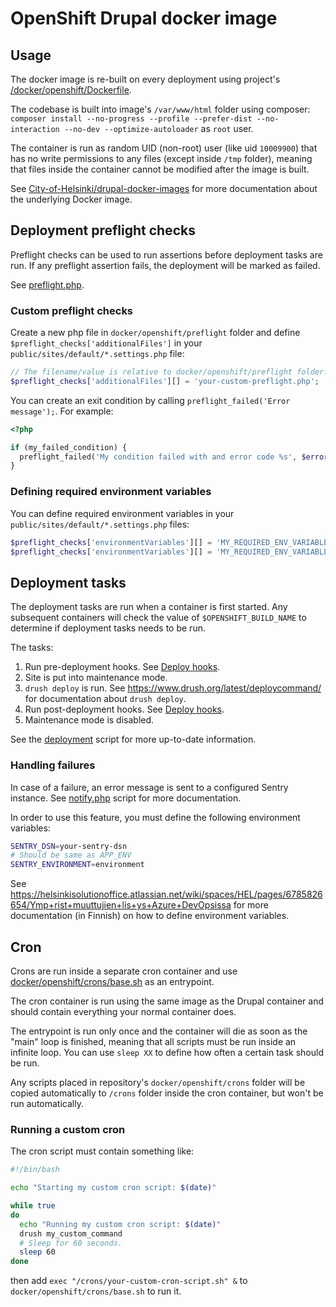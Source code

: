 # OpenShift Drupal docker image

## Usage

The docker image is re-built on every deployment using project's [/docker/openshift/Dockerfile](/docker/openshift/Dockerfile).

The codebase is built into image's `/var/www/html` folder using composer: `composer install --no-progress --profile --prefer-dist --no-interaction --no-dev --optimize-autoloader` as `root` user.

The container is run as random UID (non-root) user (like uid `10009900`) that has no write permissions to any files (except inside `/tmp` folder), meaning that files inside the container cannot be modified after the image is built.

See [City-of-Helsinki/drupal-docker-images](https://github.com/City-of-Helsinki/drupal-docker-images#openshift-drupal-docker-image) for more documentation about the underlying Docker image.

## Deployment preflight checks

Preflight checks can be used to run assertions before deployment tasks are run. If any preflight assertion fails, the deployment will be marked as failed.

See [preflight.php](/docker/openshift/preflight/preflight.php).

### Custom preflight checks

Create a new php file in `docker/openshift/preflight` folder and define `$preflight_checks['additionalFiles']` in your `public/sites/default/*.settings.php` file:

```php
// The filename/value is relative to docker/openshift/preflight folder.
$preflight_checks['additionalFiles'][] = 'your-custom-preflight.php';
```

You can create an exit condition by calling `preflight_failed('Error message');`. For example:
```php
<?php

if (my_failed_condition) {
  preflight_failed('My condition failed with and error code %s', $error_code);
}
```

### Defining required environment variables

You can define required environment variables in your `public/sites/default/*.settings.php` files:

```php
$preflight_checks['environmentVariables'][] = 'MY_REQUIRED_ENV_VARIABLE1';
$preflight_checks['environmentVariables'][] = 'MY_REQUIRED_ENV_VARIABLE2';
```

## Deployment tasks

The deployment tasks are run when a container is first started. Any subsequent containers will check the value of `$OPENSHIFT_BUILD_NAME` to determine if deployment tasks needs to be run.

The tasks:

1. Run pre-deployment hooks. See [Deploy hooks](https://github.com/City-of-Helsinki/drupal-module-helfi-api-base/blob/main/documentation/deploy-hooks.md).
2. Site is put into maintenance mode.
3. `drush deploy` is run. See https://www.drush.org/latest/deploycommand/ for documentation about `drush deploy`.
4. Run post-deployment hooks. See [Deploy hooks](https://github.com/City-of-Helsinki/drupal-module-helfi-api-base/blob/main/documentation/deploy-hooks.md).
5. Maintenance mode is disabled.

See the [deployment](/docker/openshift/entrypoints/20-deploy.sh) script for more up-to-date information.

### Handling failures

In case of a failure, an error message is sent to a configured Sentry instance. See [notify.php](/docker/openshift/notify.php) script for more documentation.

In order to use this feature, you must define the following environment variables:

```bash
SENTRY_DSN=your-sentry-dsn
# Should be same as APP_ENV
SENTRY_ENVIRONMENT=environment
```

See https://helsinkisolutionoffice.atlassian.net/wiki/spaces/HEL/pages/6785826654/Ymp+rist+muuttujien+lis+ys+Azure+DevOpsissa for more documentation (in Finnish) on how to define environment variables.

## Cron

Crons are run inside a separate cron container and use [docker/openshift/crons/base.sh](/docker/openshift/crons/base.sh) as an entrypoint.

The cron container is run using the same image as the Drupal container and should contain everything your normal container does.

The entrypoint is run only once and the container will die as soon as the "main" loop is finished, meaning that all scripts must be run inside an infinite loop. You can use `sleep XX` to define how often a certain task should be run.

Any scripts placed in repository's `docker/openshift/crons` folder will be copied automatically
to `/crons` folder inside the cron container, but won't be run automatically.

### Running a custom cron

The cron script must contain something like:

```bash
#!/bin/bash

echo "Starting my custom cron script: $(date)"

while true
do
  echo "Running my custom cron script: $(date)"
  drush my_custom_command
  # Sleep for 60 seconds.
  sleep 60
done
```

then add `exec "/crons/your-custom-cron-script.sh" &` to `docker/openshift/crons/base.sh` to run it.
